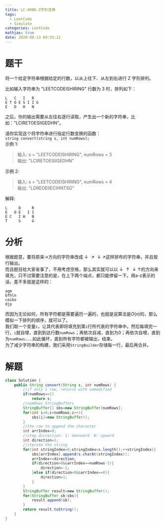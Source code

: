 ```yaml
---
title: LC-0006-Z字形变换
tags:
  - LeetCode
  - Simulate
categories: LeetCode
mathjax: true
date: 2020-08-13 09:55:12
---
```


# 题干
将一个给定字符串根据给定的行数，以从上往下、从左到右进行 Z 字形排列。

比如输入字符串为 "LEETCODEISHIRING" 行数为 3 时，排列如下：
```
L   C   I   R  
E T O E S I I G  
E   D   H   N  
```

之后，你的输出需要从左往右逐行读取，产生出一个新的字符串，比如："LCIRETOESIIGEDHN"。
<!--more-->
请你实现这个将字符串进行指定行数变换的函数：  
`string convert(string s, int numRows); `   
示例 1:

> 输入: s = "LEETCODEISHIRING", numRows = 3  
> 输出: "LCIRETOESIIGEDHN"  

示例 2:  

> 输入: s = "LEETCODEISHIRING", numRows = 4  
> 输出: "LDREOEIIECIHNTSG"  

解释:
```
L     D     R
E   O E   I I
E C   I H   N
T     S     G
```

# 分析
根据题意，要将原来$\longrightarrow$方向的字符串改成$\downarrow\nearrow\downarrow\nearrow$这样排布的字符串，并且按行输出。  
而且题目给大家省事了，不用考虑空格，那么其实就可以以$\downarrow\uparrow\downarrow\uparrow$的方向来填充，只不过需要注意的是，在上下两个端点，都只能停留一下。用a-z表示的话，差不多就是这样的：  
```
agm
bfhln
ceiko
djp
```
而因为无论如何，所有字符都是需要遍历一遍的，也就是说算法是$O(n)$的，那么模拟一下排列的顺序，就可以了。  
我们取一个变量`i`，让其代表即将填充到第`i`行所代表的字符串中。然后每填完一行，`i`就自增，直到到达行数`numRows`；再依次自减，直到为0；再依次自增，直到为`numRows`……如此循环，直到所有字符都被输出，结束。  
为了减少字符串的构建，我们采用`StringBuilder`存储每一行，最后再合并。  

# 解题
```java
class Solution {
    public String convert(String s, int numRows) {
        //if only 1 row, returns with unmodified
        if(numRows==1)
            return s;
        //numRows StringBuffers
        StringBuffer[] sbs=new StringBuffer[numRows];
        for(int i=0;i<numRows;i++){
            sbs[i]=new StringBuffer();
        }
        //the row to append the character
        int arrIndex=0;
        //step dicrection. 1: downward  0: upward
        int direction=1;
        //iterate the string
        for(int stringIndex=0;stringIndex<s.length();++stringIndex){
            sbs[arrIndex].append(s.charAt(stringIndex));
            arrIndex+=direction;
            if(direction>0&&arrIndex==numRows-1){
                direction=-1;
            }else if(direction<0&&arrIndex==0){
                direction=1;
            }
        }
        StringBuffer result=new StringBuffer();
        for(StringBuffer sb:sbs){
            result.append(sb);
        }
        return result.toString();
    }
}
```
